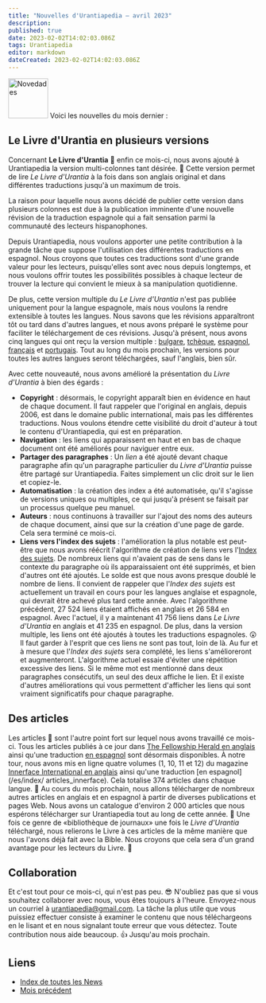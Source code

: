 ```yaml
---
title: "Nouvelles d'Urantiapedia — avril 2023"
description: 
published: true
date: 2023-02-02T14:02:03.086Z
tags: Urantiapedia
editor: markdown
dateCreated: 2023-02-02T14:02:03.086Z
---
```


<img src="/_assets/svg/icon-news.svg" alt="Novedades" style="width: 80px;"> Voici les nouvelles du mois dernier : 

## Le Livre d'Urantia en plusieurs versions 

Concernant **Le Livre d'Urantia** :blue_book: enfin ce mois-ci, nous avons ajouté à Urantiapedia la version multi-colonnes tant désirée. :clap: Cette version permet de lire _Le Livre d'Urantia_ à la fois dans son anglais original et dans différentes traductions jusqu'à un maximum de trois.

La raison pour laquelle nous avons décidé de publier cette version dans plusieurs colonnes est due à la publication imminente d'une nouvelle révision de la traduction espagnole qui a fait sensation parmi la communauté des lecteurs hispanophones. 

Depuis Urantiapedia, nous voulons apporter une petite contribution à la grande tâche que suppose l'utilisation des différentes traductions en espagnol. Nous croyons que toutes ces traductions sont d'une grande valeur pour les lecteurs, puisqu'elles sont avec nous depuis longtemps, et nous voulons offrir toutes les possibilités possibles à chaque lecteur de trouver la lecture qui convient le mieux à sa manipulation quotidienne.

De plus, cette version multiple du _Le Livre d'Urantia_ n'est pas publiée uniquement pour la langue espagnole, mais nous voulons la rendre extensible à toutes les langues. Nous savons que les révisions apparaîtront tôt ou tard dans d'autres langues, et nous avons préparé le système pour faciliter le téléchargement de ces révisions. Jusqu'à présent, nous avons cinq langues qui ont reçu la version multiple : [bulgare](/bg/The_Urantia_Book_Multiple/Index), [tchèque](/cs/The_Urantia_Book_Multiple/Index), [espagnol](/es/The_Urantia_Book_Multiple/Index), [français](/fr/The_Urantia_Book_Multiple/Index) et [portugais](/pt/The_Urantia_Book_Multiple/Index). Tout au long du mois prochain, les versions pour toutes les autres langues seront téléchargées, sauf l'anglais, bien sûr.

Avec cette nouveauté, nous avons amélioré la présentation du _Livre d'Urantia_ à bien des égards :
- **Copyright** : désormais, le copyright apparaît bien en évidence en haut de chaque document. Il faut rappeler que l'original en anglais, depuis 2006, est dans le domaine public international, mais pas les différentes traductions. Nous voulons étendre cette visibilité du droit d'auteur à tout le contenu d'Urantiapedia, qui est en préparation. 
- **Navigation** : les liens qui apparaissent en haut et en bas de chaque document ont été améliorés pour naviguer entre eux. 
- **Partager des paragraphes** : Un *lien* a été ajouté devant chaque paragraphe afin qu'un paragraphe particulier du _Livre d'Urantia_ puisse être partagé sur Urantiapedia. Faites simplement un clic droit sur le lien et copiez-le.
- **Automatisation** : la création des index a été automatisée, qu'il s'agisse de versions uniques ou multiples, ce qui jusqu'à présent se faisait par un processus quelque peu manuel.
- **Auteurs** : nous continuons à travailler sur l'ajout des noms des auteurs de chaque document, ainsi que sur la création d'une page de garde. Cela sera terminé ce mois-ci.
- **Liens vers l'index des sujets** : l'amélioration la plus notable est peut-être que nous avons réécrit l'algorithme de création de liens vers l'[Index des sujets](/en/index/topics). De nombreux liens qui n'avaient pas de sens dans le contexte du paragraphe où ils apparaissaient ont été supprimés, et bien d'autres ont été ajoutés. Le solde est que nous avons presque doublé le nombre de liens. Il convient de rappeler que l'_Index des sujets_ est actuellement un travail en cours pour les langues anglaise et espagnole, qui devrait être achevé plus tard cette année. Avec l'algorithme précédent, 27 524 liens étaient affichés en anglais et 26 584 en espagnol. Avec l'actuel, il y a maintenant 41 756 liens dans _Le Livre d'Urantia_ en anglais et 41 235 en espagnol. De plus, dans la version multiple, les liens ont été ajoutés à toutes les traductions espagnoles. :astonished: Il faut garder à l'esprit que ces liens ne sont pas tout, loin de là. Au fur et à mesure que l'_Index des sujets_ sera complété, les liens s'amélioreront et augmenteront. L'algorithme actuel essaie d'éviter une répétition excessive des liens. Si le même mot est mentionné dans deux paragraphes consécutifs, un seul des deux affiche le lien. Et il existe d'autres améliorations qui vous permettent d'afficher les liens qui sont vraiment significatifs pour chaque paragraphe.

## Des articles

Les articles :page_with_curl: sont l'autre point fort sur lequel nous avons travaillé ce mois-ci. Tous les articles publiés à ce jour dans [The Fellowship Herald en anglais](/en/index/articles_herald) ainsi qu'une traduction [en espagnol](/es/index/articles_herald) sont désormais disponibles. À notre tour, nous avons mis en ligne quatre volumes (1, 10, 11 et 12) du magazine [Innerface International en anglais](/en/index/articles_innerface) ainsi qu'une traduction [en espagnol](/es/index/ articles_innerface). Cela totalise 374 articles dans chaque langue. :clap: Au cours du mois prochain, nous allons télécharger de nombreux autres articles en anglais et en espagnol à partir de diverses publications et pages Web. Nous avons un catalogue d'environ 2 000 articles que nous espérons télécharger sur Urantiapedia tout au long de cette année. :pray: Une fois ce genre de «bibliothèque de journaux» une fois le _Livre d'Urantia_ téléchargé, nous relierons le Livre à ces articles de la même manière que nous l'avons déjà fait avec la Bible. Nous croyons que cela sera d'un grand avantage pour les lecteurs du Livre. :blue_heart:

## Collaboration 

Et c'est tout pour ce mois-ci, qui n'est pas peu. :sunglasses: N'oubliez pas que si vous souhaitez collaborer avec nous, vous êtes toujours à l'heure. Envoyez-nous un courriel à urantiapedia@gmail.com. La tâche la plus utile que vous puissiez effectuer consiste à examiner le contenu que nous téléchargeons en le lisant et en nous signalant toute erreur que vous détectez. Toute contribution nous aide beaucoup. :+1: Jusqu'au mois prochain. 

## Liens 

- [Index de toutes les News](/fr/news) 
- [Mois précédent](/fr/news/2023/03)